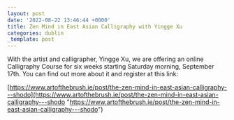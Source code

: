 ```yaml
---
layout: post
date: '2022-08-22 13:46:44 +0000'
title: Zen Mind in East Asian Calligraphy with Yingge Xu
categories: dublin
_template: post
---
```


With the artist and calligrapher, Yingge Xu, we are offering an online Calligraphy Course for six weeks starting Saturday morning, September 17th. You can find out more about it and register at this link:

[https://www.artofthebrush.ie/post/the-zen-mind-in-east-asian-calligraphy---shodo](https://www.artofthebrush.ie/post/the-zen-mind-in-east-asian-calligraphy---shodo "https://www.artofthebrush.ie/post/the-zen-mind-in-east-asian-calligraphy---shodo")
